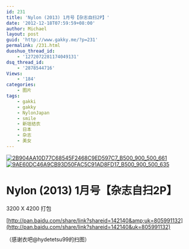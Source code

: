 ```yaml
---
id: 231
title: 'Nylon (2013) 1月号【杂志自扫2P】'
date: '2012-12-18T07:59:59+08:00'
author: Michael
layout: post
guid: 'http://www.gakky.me/?p=231'
permalink: /231.html
duoshuo_thread_id:
    - '1272072281174049131'
dsq_thread_id:
    - '2878544716'
Views:
    - '184'
categories:
    - 图片
tags:
    - gakki
    - gakky
    - NylonJapan
    - smile
    - 新垣结衣
    - 日本
    - 杂志
    - 美女
---
```


[![2B904AA10D77C68545F2468C9ED597C7_B500_900_500_661](http://www.yui-aragaki.org/wp-content/uploads/img/2B904AA10D77C68545F2468C9ED597C7_B500_900_500_661.jpeg)](http://www.yui-aragaki.org/wp-content/uploads/img/2B904AA10D77C68545F2468C9ED597C7_B1280_1280_1280_1694.jpeg) [![9AE60DC46A9CB93D50FAC5C91AD8FD17_B500_900_500_635](http://www.yui-aragaki.org/wp-content/uploads/img/9AE60DC46A9CB93D50FAC5C91AD8FD17_B500_900_500_635.jpeg)](http://www.yui-aragaki.org/wp-content/uploads/img/9AE60DC46A9CB93D50FAC5C91AD8FD17_B1280_1280_1280_1626.jpeg)

#  Nylon (2013) 1月号【杂志自扫2P】 

3200 X 4200 打包

[](http://pan.baidu.com/share/link?shareid=142140&uk=805991132)[http://pan.baidu.com/share/link?shareid=142140&amp;uk=805991132](http://pan.baidu.com/share/link?shareid=142140&uk=805991132)

（感谢衣吧@hydetetsu99的扫图）